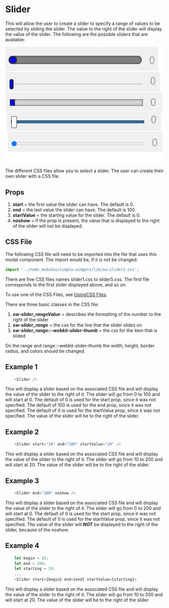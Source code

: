 # Slider

This will allow the user to create a slider to specify a range of values to be selected by sliding the slider.  The value to the right of the slider will display the value of the slider.  The following are the possible sliders that are available:

![Sliders](./slider.png)

The different CSS files allow you to select a slider.  The user can create their own slider with a CSS file.

## Props

1. **start** = the first value the slider can have.  The default is 0.
2. **end** = the last value the slider can have.  The default is 100.
3. **startValue** = the starting value for the slider.  The default is 0.
4. **noshow** = if the prop is present, the value that is displayed to the right of the slider will not be displayed.

## CSS File

The following CSS file will need to be imported into the file that uses this modal component.  The import would be, if it is not be changed:

```javascript
import '../node_modules/simple-widgets/lib/sw-slider1.css';
```


There are five CSS files names slider1.css to slider5.css.  The first file corresponds to the first slider displayed above, and so on.

To use one of the CSS Files, see [UsingCSS Files](./UsingCSS.md).

There are three basic classes in the CSS file:

1. ***sw-slider_rangeValue*** = describes the formatting of the number to the right of the slider
2. ***sw-slider_range*** = the css for the line that the slider slides on
3. ***sw-slider_range::-webkit-slider-thumb*** = the css for the item that is slided

On the range and range::-webkit-slider-thumb the width, height, border radius, and colors should be changed.

## Example 1
```js
    <Slider />
```

This will display a slider based on the associated CSS file and will display the value of the slider to the right of it.  The slider will go from 0 to 100 and will start at 0.  The default of 0 is used for the start prop, since it was not specified.  The default of 100 is used for the end prop, since it was not specified.  The default of 0 is used for the startValue prop, since it was not specified.  The value of the slider will be to the right of the slider.

## Example 2
```js
    <Slider start="10" end="200" startValue="20" />
```

This will display a slider based on the associated CSS file and will display the value of the slider to the right of it.  The slider will go from 10 to 200 and will start at 20.  The value of the slider will be to the right of the slider.

## Example 3
```js
    <Slider end="200" noshow />
```

This will display a slider based on the associated CSS file and will display the value of the slider to the right of it.  The slider will go from 0 to 200 and will start at 0.  The default of 0 is used for the start prop, since it was not specified.  The default of 0 is used for the startValue prop, since it was not specified.  The value of the slider will ***NOT*** be displayed to the right of the slider, because of the noshow.

## Example 4
```js
    let begin = 10;
    let end = 200;
    let starting = 20;
    ...
    <Slider start={begin} end={end} startValue={starting}>
```

This will display a slider based on the associated CSS file and will display the value of the slider to the right of it.  The slider will go from 10 to 200 and will start at 20.  The value of the slider will be to the right of the slider.
